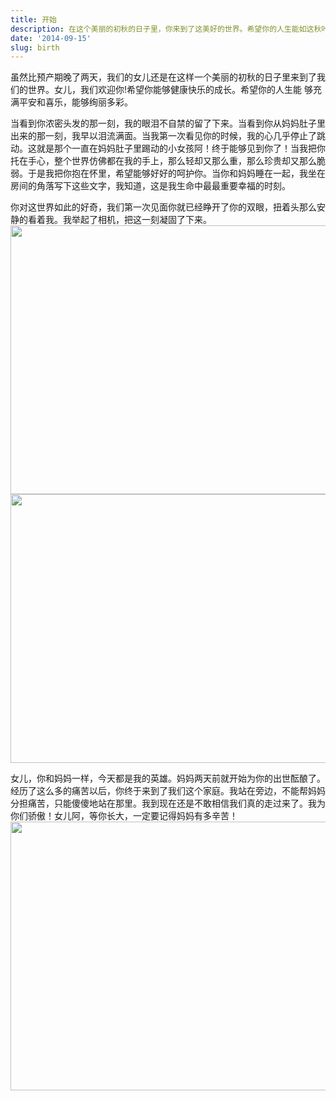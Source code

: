 ```yaml
---
title: 开始 
description: 在这个美丽的初秋的日子里，你来到了这美好的世界。希望你的人生能如这秋叶一样绚丽多彩。
date: '2014-09-15'
slug: birth
---
```


虽然比预产期晚了两天，我们的女儿还是在这样一个美丽的初秋的日子里来到了我们的世界。女儿，我们欢迎你!希望你能够健康快乐的成长。希望你的人生能
够充满平安和喜乐，能够绚丽多彩。

当看到你浓密头发的那一刻，我的眼泪不自禁的留了下来。当看到你从妈妈肚子里出来的那一刻，我早以泪流满面。当我第一次看见你的时候，我的心几乎停止了跳动。这就是那个一直在妈妈肚子里踢动的小女孩阿！终于能够见到你了！当我把你托在手心，整个世界仿佛都在我的手上，那么轻却又那么重，那么珍贵却又那么脆弱。于是我把你抱在怀里，希望能够好好的呵护你。当你和妈妈睡在一起，我坐在房间的角落写下这些文字，我知道，这是我生命中最最重要幸福的时刻。

你对这世界如此的好奇，我们第一次见面你就已经睁开了你的双眼，扭着头那么安静的看着我。我举起了相机，把这一刻凝固了下来。
<a><img src="https://i.imgur.com/9aoGh3n.jpg" width="680" height="430" align="middle"></a>
<a><img src="https://i.imgur.com/9jiMOaM.jpg" width="680" height="430" align="middle"></a>

女儿，你和妈妈一样，今天都是我的英雄。妈妈两天前就开始为你的出世酝酿了。经历了这么多的痛苦以后，你终于来到了我们这个家庭。我站在旁边，不能帮妈妈分担痛苦，只能傻傻地站在那里。我到现在还是不敢相信我们真的走过来了。我为你们骄傲！女儿阿，等你长大，一定要记得妈妈有多辛苦！
<a><img src="https://i.imgur.com/o6LGy2Q.jpg" width="680" height="430" align="middle"></a>
